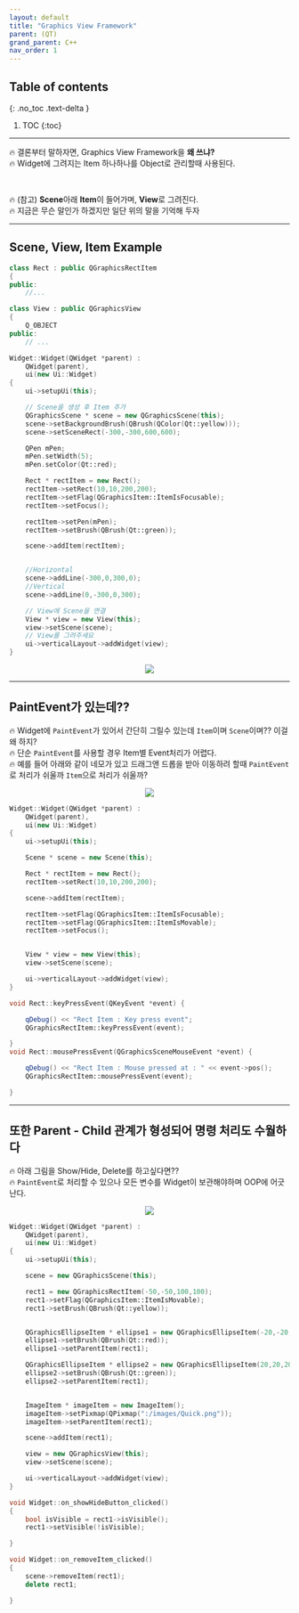 ```yaml
---
layout: default
title: "Graphics View Framework"
parent: (QT)
grand_parent: C++
nav_order: 1
---
```


## Table of contents
{: .no_toc .text-delta }

1. TOC
{:toc}

---

🔥 결론부터 말하자면, Graphics View Framework을 **왜 쓰냐?**<br>
🔥 Widget에 그려지는 Item 하나하나를 Object로 관리할때 사용된다.

<br>

🔥 (참고) **Scene**아래 **Item**이 들어가며, **View**로 그려진다.<br>
🔥 지금은 무슨 말인가 하겠지만 일단 위의 말을 기억해 두자

---


## Scene, View, Item Example

```cpp
class Rect : public QGraphicsRectItem
{    
public:
    //...
```

```cpp
class View : public QGraphicsView
{
    Q_OBJECT
public:
    // ...
```

```cpp
Widget::Widget(QWidget *parent) :
    QWidget(parent),
    ui(new Ui::Widget)
{
    ui->setupUi(this);

    // Scene을 생성 후 Item 추가
    QGraphicsScene * scene = new QGraphicsScene(this);
    scene->setBackgroundBrush(QBrush(QColor(Qt::yellow)));
    scene->setSceneRect(-300,-300,600,600);

    QPen mPen;
    mPen.setWidth(5);
    mPen.setColor(Qt::red);

    Rect * rectItem = new Rect();
    rectItem->setRect(10,10,200,200);
    rectItem->setFlag(QGraphicsItem::ItemIsFocusable);
    rectItem->setFocus();

    rectItem->setPen(mPen);
    rectItem->setBrush(QBrush(Qt::green));

    scene->addItem(rectItem);


    //Horizontal
    scene->addLine(-300,0,300,0);
    //Vertical
    scene->addLine(0,-300,0,300);

    // View에 Scene을 연결
    View * view = new View(this);
    view->setScene(scene);
    // View를 그려주세요
    ui->verticalLayout->addWidget(view);
}
```

<p align="center">
  <img src="https://taehyungs-programming-blog.github.io/blog/assets/images/cpp/qt/graphics-view-1.png"/>
</p>

---

## PaintEvent가 있는데??

🔥 Widget에 `PaintEvent`가 있어서 간단히 그릴수 있는데 `Item`이며 `Scene`이며?? 이걸 왜 하지?<br>
🔥 단순 `PaintEvent`를 사용할 경우 Item별 Event처리가 어렵다.<br>
🔥 예를 들어 아래와 같이 네모가 있고 드래그앤 드롭을 받아 이동하려 할때 `PaintEvent`로 처리가 쉬울까 `Item`으로 처리가 쉬울까?

<p align="center">
  <img src="https://taehyungs-programming-blog.github.io/blog/assets/images/cpp/qt/graphics-view-2.png"/>
</p>

```cpp
Widget::Widget(QWidget *parent) :
    QWidget(parent),
    ui(new Ui::Widget)
{
    ui->setupUi(this);

    Scene * scene = new Scene(this);

    Rect * rectItem = new Rect();
    rectItem->setRect(10,10,200,200);

    scene->addItem(rectItem);

    rectItem->setFlag(QGraphicsItem::ItemIsFocusable);
    rectItem->setFlag(QGraphicsItem::ItemIsMovable);
    rectItem->setFocus();


    View * view = new View(this);
    view->setScene(scene);

    ui->verticalLayout->addWidget(view);
}
```

```cpp
void Rect::keyPressEvent(QKeyEvent *event) {

    qDebug() << "Rect Item : Key press event";
    QGraphicsRectItem::keyPressEvent(event);

}
void Rect::mousePressEvent(QGraphicsSceneMouseEvent *event) {

    qDebug() << "Rect Item : Mouse pressed at : " << event->pos();
    QGraphicsRectItem::mousePressEvent(event);

}
```

---

## 또한 Parent - Child 관계가 형성되어 명령 처리도 수월하다

🔥 아래 그림을 Show/Hide, Delete를 하고싶다면??<br>
🔥 `PaintEvent`로 처리할 수 있으나 모든 변수를 Widget이 보관해야하며 OOP에 어긋난다.

<p align="center">
  <img src="https://taehyungs-programming-blog.github.io/blog/assets/images/cpp/qt/graphics-view-3.png"/>
</p>

```cpp
Widget::Widget(QWidget *parent) :
    QWidget(parent),
    ui(new Ui::Widget)
{
    ui->setupUi(this);

    scene = new QGraphicsScene(this);

    rect1 = new QGraphicsRectItem(-50,-50,100,100);
    rect1->setFlag(QGraphicsItem::ItemIsMovable);
    rect1->setBrush(QBrush(Qt::yellow));


    QGraphicsEllipseItem * ellipse1 = new QGraphicsEllipseItem(-20,-20,40,40);
    ellipse1->setBrush(QBrush(Qt::red));
    ellipse1->setParentItem(rect1);

    QGraphicsEllipseItem * ellipse2 = new QGraphicsEllipseItem(20,20,20,40);
    ellipse2->setBrush(QBrush(Qt::green));
    ellipse2->setParentItem(rect1);


    ImageItem * imageItem = new ImageItem();
    imageItem->setPixmap(QPixmap(":/images/Quick.png"));
    imageItem->setParentItem(rect1);

    scene->addItem(rect1);

    view = new QGraphicsView(this);
    view->setScene(scene);

    ui->verticalLayout->addWidget(view);
}

void Widget::on_showHideButton_clicked()
{
    bool isVisible = rect1->isVisible();
    rect1->setVisible(!isVisible);

}

void Widget::on_removeItem_clicked()
{
    scene->removeItem(rect1);
    delete rect1;

}
```
